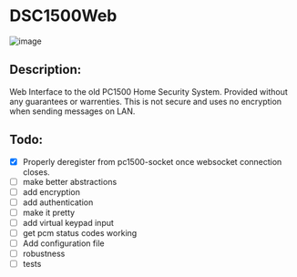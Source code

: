 # DSC1500Web
![image](https://user-images.githubusercontent.com/16440628/128658563-3e6df49b-d733-44ec-ba89-de51a9c8144c.png)

## Description:
Web Interface to the old PC1500 Home Security System. Provided without any
guarantees or warrenties. This is not secure and uses no encryption when sending
messages on LAN.


## Todo:
- [x] Properly deregister from pc1500-socket once websocket connection closes.
- [ ] make better abstractions
- [ ] add encryption
- [ ] add authentication
- [ ] make it pretty
- [ ] add virtual keypad input
- [ ] get pcm status codes working
- [ ] Add configuration file
- [ ] robustness
- [ ] tests
